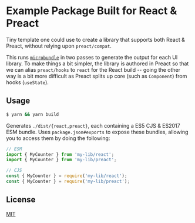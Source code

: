 # Example Package Built for React & Preact

Tiny template one could use to create a library that supports both React & Preact, without relying upon `preact/compat`.

This runs [`microbundle`](https://github.com/developit/microbundle) in two passes to generate the output for each UI library. To make things a bit simpler, the library is authored in Preact so that we can alias `preact/hooks` to `react` for the React build -- going the other way is a bit more difficult as Preact splits up core (such as `Component`) from hooks (`useState`).

## Usage

```sh
$ yarn && yarn build
```

Generates `./dist/{react,preact}`, each containing a ES5 CJS & ES2017 ESM bundle. Uses `package.json#exports` to expose these bundles, allowing you to access them by doing the following:

```js
// ESM
import { MyCounter } from 'my-lib/react';
import { MyCounter } from 'my-lib/preact';

// CJS
const { MyCounter } = require('my-lib/react');
const { MyCounter } = require('my-lib/preact');
```

## License

[MIT](https://github.com/rschristian/react-preact-lib/blob/master/LICENSE)

